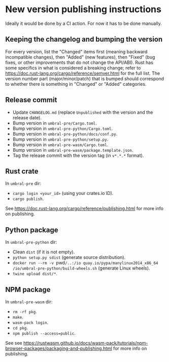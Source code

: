 # New version publishing instructions

Ideally it would be done by a CI action.
For now it has to be done manually.


## Keeping the changelog and bumping the version

For every version, list the "Changed" items first (meaning backward incompatible changes), then "Added" (new features), then "Fixed" (bug fixes, or other improvements that do not change the API/ABI).
Rust has some specifics in what is considered a breaking change; refer to https://doc.rust-lang.org/cargo/reference/semver.html for the full list.
The version number part (major/minor/patch) that is bumped should correspond to whether there is something in "Changed" or "Added" categories.


## Release commit

- Update `CHANGELOG.md` (replace `Unpublished` with the version and the release date).
- Bump version in `umbral-pre/Cargo.toml`.
- Bump version in `umbral-pre-python/Cargo.toml`.
- Bump version in `umbral-pre-python/docs/conf.py`.
- Bump version in `umbral-pre-python/setup.py`.
- Bump version in `umbral-pre-wasm/Cargo.toml`.
- Bump version in `umbral-pre-wasm/package.template.json`.
- Tag the release commit with the version tag (in `v*.*.*` format).


## Rust crate

In `umbral-pre` dir:

- `cargo login <your_id>` (using your crates.io ID).
- `cargo publish`.

See https://doc.rust-lang.org/cargo/reference/publishing.html for more info on publishing.


## Python package

In `umbral-pre-python` dir:

- Clean `dist` (if it is not empty).
- `python setup.py sdist` (generate source distribution).
- `docker run --rm -v `pwd`/..:/io quay.io/pypa/manylinux2014_x86_64 /io/umbral-pre-python/build-wheels.sh` (generate Linux wheels).
- `twine upload dist/*`.


## NPM package

In `umbral-pre-wasm` dir:

- `rm -rf pkg`.
- `make`.
- `wasm-pack login`.
- `cd pkg`.
- `npm publish --access=public`.

See see https://rustwasm.github.io/docs/wasm-pack/tutorials/npm-browser-packages/packaging-and-publishing.html for more info on publishing.
